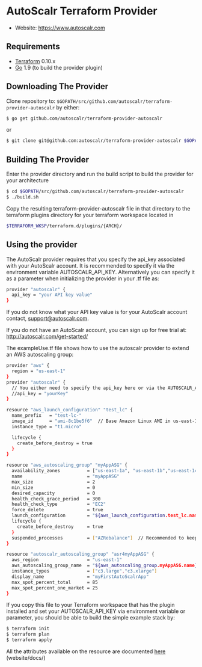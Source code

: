 AutoScalr Terraform Provider
=========================

- Website: https://www.autoscalr.com

Requirements
------------

-	[Terraform](https://www.terraform.io/downloads.html) 0.10.x
-	[Go](https://golang.org/doc/install) 1.9 (to build the provider plugin)

Downloading The Provider
---------------------

Clone repository to: `$GOPATH/src/github.com/autoscalr/terraform-provider-autoscalr` by either:

```sh
$ go get github.com/autoscalr/terraform-provider-autoscalr
```

or

```sh
$ git clone git@github.com:autoscalr/terraform-provider-autoscalr $GOPATH/src/github.com/autoscalr/terraform-provider-autoscalr
```

Building The Provider
---------------------

Enter the provider directory and run the build script to build the provider for your architecture

```sh
$ cd $GOPATH/src/github.com/autoscalr/terraform-provider-autoscalr
$ ./build.sh
```

Copy the resulting terraform-provider-autoscalr file in that directory to the terraform plugins directory
for your terraform workspace located in

```sh
$TERRAFORM_WKSP/terraform.d/plugins/{ARCH}/
```


Using the provider
----------------------

The AutoScalr provider requires that you specify the api_key associated with your AutoScalr account.
It is recommended to specify it via the environment variable AUTOSCALR_API_KEY.
Alternatively you can specify it as a parameter when initializing the provider in your .tf file as:

```sh
provider "autoscalr" {
  api_key = "your API key value"
}
```

If you do not know what your API key value is for your AutoScalr account contact, support@autoscalr.com.

If you do not have an AutoScalr account, you can sign up for free trial at: http://autoscalr.com/get-started/

The exampleUse.tf file shows how to use the autoscalr provider to extend an AWS autoscaling group:

```sh
provider "aws" {
  region = "us-east-1"
}
provider "autoscalr" {
  // You either need to specify the api_key here or via the AUTOSCALR_API_KEY enviroment variable
  //api_key = "yourKey"
}

resource "aws_launch_configuration" "test_lc" {
  name_prefix   = "test-lc-"
  image_id      = "ami-8c1be5f6"  // Base Amazon Linux AMI in us-east-1
  instance_type = "t1.micro"

  lifecycle {
    create_before_destroy = true
  }
}

resource "aws_autoscaling_group" "myAppASG" {
  availability_zones          = ["us-east-1a", "us-east-1b","us-east-1c"]
  name                        = "myAppASG"
  max_size                    = 2
  min_size                    = 0
  desired_capacity            = 0
  health_check_grace_period   = 300
  health_check_type           = "EC2"
  force_delete                = true
  launch_configuration        = "${aws_launch_configuration.test_lc.name}"
  lifecycle {
    create_before_destroy     = true
  }
  suspended_processes         = ["AZRebalance"]  // Recommended to keep ASG from fighting AutoScalr AZ Rebalancing
}

resource "autoscalr_autoscaling_group" "asr4myAppASG" {
  aws_region                  = "us-east-1"
  aws_autoscaling_group_name  = "${aws_autoscaling_group.myAppASG.name}"
  instance_types              = ["c3.large","c3.xlarge"]
  display_name                = "myFirstAutoScalrApp"
  max_spot_percent_total      = 85
  max_spot_percent_one_market = 25
}
```

If you copy this file to your Terraform workspace that has the plugin installed and set your AUTOSCALR_API_KEY via environment
variable or parameter, you should be able to build the simple example stack by:

 ```sh
 $ terraform init
 $ terraform plan
 $ terraform apply
 ```

All the attributes available on the resource are documented [here](https://github.com/autoscalr/terraform-provider-autoscalr/blob/master/website/docs/autoscalr_autoscaling_group.md) (website/docs/)

